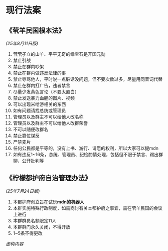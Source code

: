 # 现行法案
## 《茕羊民国根本法》
*(25年8月11日版)*<br>  
1. 茕茕孑立的山羊、平平无奇的绿宝石是开国元勋<br>
2. 禁止引战<br>
3. 禁止在群内吵架<br>
4. 禁止在群内做违反法律的事<br>
5. 禁止辱骂他人，平时说一点脏话没问题，但不要次数过多，尽量用同音词代替<br>
6. 禁止在群内打广告，违者禁言<br>
7. 尽量少发黄色言论（不要太直白）<br>
8. 禁止发送暴力血腥的图片、视频<br>
9. 可以出现米哈游相关的东西<br>
10. 如有问题请找总统或管理员<br>
11. 管理员以及群主不可以给他人改名称<br>
12. 管理员以及群主不可以给他人改群荣誉<br>
13. 不可以随便改群名<br>
14. 禁止篡位谋反<br>
15. 严禁麦片<br>
16. 任何公民都是平等的，没有上书、游行、请愿的权利，所以大家可以提mdn<br>
17. 如有违反1~16条，总统、管理员、纪检酌情处理，包括但不限于禁言、踢出群聊、公开批判等<br>
  
## 《柠檬都护府自治管理办法》
*(25年7月24日版)* <br>
1. 本都护府创立旨在试玩**mdn的机器人** <br>
2. 本群实施特殊行政制度，如需商讨有关本都护府之事宜，需在茕羊民国的会议上进行<br>
3. 本群群员名额限定11人<br>
4. 本群群门永久关闭，不得开放<br>
5. 1~5条不得更改<br>

*虚构内容*

<div id="giscus"></div>
<script src="https://giscus.app/client.js"
        data-repo="nomdn/GoatBook-Source"
        data-repo-id="R_kgDOPXYjCw"
        data-category="General"
        data-category-id="DIC_kwDOPXYjC84Ctwim"
        data-mapping="title"
        data-strict="0"
        data-reactions-enabled="1"
        data-emit-metadata="0"
        data-input-position="top"
        data-theme="preferred_color_scheme"
        data-lang="zh-CN"
        crossorigin="anonymous"
        async>
</script>
